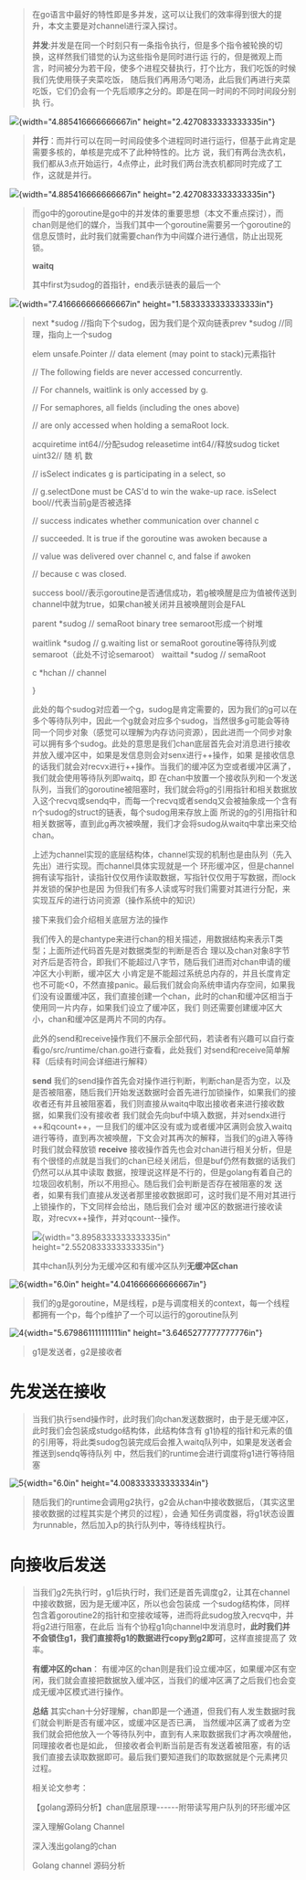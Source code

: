 > 在go语言中最好的特性即是多并发，这可以让我们的效率得到很大的提升，本文主要是对channel进行深入探讨。
>
> **并发**:并发是在同一个时刻只有一条指令执行，但是多个指令被轮换的切换，这样然我们错觉的认为这些指令是同时进行运
> 行的，但是微观上而言，时间被分为若干段，使多个进程交替执行，打个比方，我们吃饭的时候我们先使用筷子夹菜吃饭，
> 随后我们再用汤勺喝汤，此后我们再进行夹菜吃饭，它们仍会有一个先后顺序之分的。即是在同一时间的不同时间段分别执
> 行。

![](media/image1.png){width="4.885416666666667in"
height="2.4270833333333335in"}

> **并行**：而并行可以在同一时间段使多个进程同时进行运行，但基于此肯定是需要多核的，单核是完成不了此种特性的。比方
> 说，我们有两台洗衣机，我们都从3点开始运行，4点停止，此时我们两台洗衣机都同时完成了工作，这就是并行。

![](media/image2.png){width="4.885416666666667in"
height="2.4270833333333335in"}

> 而go中的goroutine是go中的并发体的重要思想（本文不重点探讨），而chan则是他们的媒介，当我们其中一个goroutine需要另一个goroutine的信息反馈时，此时我们就需要chan作为中间媒介进行通信，防止出现死锁。
>
> **waitq**
>
> 其中first为sudog的首指针，end表示链表的最后一个

![](media/image3.png){width="7.416666666666667in"
height="1.5833333333333333in"}

> next \*sudog //指向下个sudog，因为我们是个双向链表prev \*sudog
> //同理，指向上一个sudog
>
> elem unsafe.Pointer // data element (may point to stack)元素指针
>
> // The following fields are never accessed concurrently.
>
> // For channels, waitlink is only accessed by g.
>
> // For semaphores, all fields (including the ones above)
>
> // are only accessed when holding a semaRoot lock.
>
> acquiretime int64//分配sudog releasetime int64//释放sudog ticket
> uint32// 随 机 数
>
> // isSelect indicates g is participating in a select, so
>
> // g.selectDone must be CAS\'d to win the wake-up race. isSelect
> bool//代表当前g是否被选择
>
> // success indicates whether communication over channel c
>
> // succeeded. It is true if the goroutine was awoken because a
>
> // value was delivered over channel c, and false if awoken
>
> // because c was closed.
>
> success
> bool//表示goroutine是否通信成功，若g被唤醒是应为值被传送到channel中就为true，如果chan被关闭并且被唤醒则会是FAL
>
> parent \*sudog // semaRoot binary tree semaroot形成一个树堆
>
> waitlink \*sudog // g.waiting list or semaRoot
> goroutine等待队列或semaroot（此处不讨论semaroot） waittail \*sudog //
> semaRoot
>
> c \*hchan // channel
>
> }
>
> 此处的每个sudog对应着一个g，sudog是肯定需要的，因为我们的g可以在多个等待队列中，因此一个g就会对应多个sudog，当然很多g可能会等待同一个同步对象（感觉可以理解为内存访问资源），因此进而一个同步对象可以拥有多个sudog。此处的意思是我们chan底层首先会对消息进行接收并放入缓冲区中，如果是发信息则会对senx进行++操作，如果
> 是接收信息的话我们就会对recvx进行++操作。当我们的缓冲区为空或者缓冲区满了，我们就会使用等待队列即waitq，即
> 在chan中放置一个接收队列和一个发送队列，当我们的goroutine被阻塞时，我们就会将g的引用指针和相关数据放入这个recvq或sendq中，而每一个recvq或者sendq又会被抽象成一个含有n个sudog的struct的链表，每个sudog用来存放上面
> 所说的g的引用指针和相关数据等，直到此g再次被唤醒，我们才会将sudog从waitq中拿出来交给chan。
>
> 上述为channel实现的底层结构体，channel实现的机制也是由队列（先入先出）进行实现。而channel具体实现就是一个
> 环形缓冲区，但是channel拥有读写指针，读指针仅仅用作读取数据，写指针仅仅用于写数据，而lock并发锁的保护也是因
> 为但我们有多人读或写时我们需要对其进行分配，来实现互斥的进行访问资源（操作系统中的知识）
>
> 接下来我们会介绍相关底层方法的操作
>
> 我们传入的是chantype来进行chan的相关描述，用数据结构来表示T类型；上面所述代码首先是对数据类型的判断是否合
> 理以及chan对象8字节对齐后是否符合，即我们不能超过八字节，随后我们进而对chan申请的缓冲区大小判断，缓冲区大
> 小肯定是不能超过系统总内存的，并且长度肯定也不可能\<0，不然直接panic。最后我们就会向系统申请内存空间，如果我
> 们没有设置缓冲区，我们直接创建一个chan，此时的chan和缓冲区相当于使用同一片内存，如果我们设立了缓冲区，我们
> 则还需要创建缓冲区大小，chan和缓冲区是两片不同的内存。
>
> 此外的send和receive操作我们不展示全部代码，若读者有兴趣可以自行查看go/src/runtime/chan.go进行查看，此处我们
> 对send和receive简单解释（后续有时间会详细进行解释）
>
> **send**
> 我们的send操作首先会对操作进行判断，判断chan是否为空，以及是否被阻塞，随后我们开始发送数据时会首先进行加锁操作，如果我们的接收者还有并且被阻塞着，我们则直接从waitq中取出接收者来进行接收数据，如果我们没有接收者
> 我们就会先向buf中填入数据，并对sendx进行++和qcount++，一旦我们的缓冲区没有或为或者缓冲区满则会放入waitq
> 进行等待，直到再次被唤醒，下文会对其再次的解释，当我们的g进入等待时我们就会释放锁
> **receive**
> 接收操作首先也会对chan进行相关分析，但是有个很怪的点就是当我们的chan已经关闭后，但是buf仍然有数据的话我们仍然可以从其中读取
> 数据，按理说这样是不行的，但是golang有着自己的垃圾回收机制，所以不用担心。随后我们会判断是否存在被阻塞的发
> 送者，如果有我们直接从发送者那里接收数据即可，这时我们是不用对其进行上锁操作的，下文同样会给出，随后我们会对
> 缓冲区的数据进行接收读取，对recvx++操作，并对qcount--操作。
>
> ![](media/image4.jpeg){width="3.8958333333333335in"
> height="2.5520833333333335in"}
>
> 其中chan队列分为无缓冲区和有缓冲区队列**无缓冲区chan**

![6](media/image5.png){width="6.0in" height="4.041666666666667in"}

> 我们的g是goroutine，M是线程，p是与调度相关的context，每一个线程都拥有一个p，每个p维护了一个可以运行的goroutine队列

![4](media/image6.jpeg){width="5.679861111111111in"
height="3.6465277777777776in"}

> g1是发送者，g2是接收者

# 先发送在接收

> 当我们执行send操作时，此时我们向chan发送数据时，由于是无缓冲区，此时我们会包装成studgo结构体，此结构体含有
> g1协程的指针和元素的值的引用等，将此类sudog包装完成后会推入waitq队列中，如果是发送者会推送到sendq等待队列
> 中，然后我们的runtime会进行调度将g1进行等待阻塞

![5](media/image7.png){width="6.0in" height="4.008333333333334in"}

> 随后我们的runtime会调用g2执行，g2会从chan中接收数据后，（其实这里接收数据的过程其实是个拷贝的过程），会通
> 知任务调度器，将g1状态设置为runnable，然后加入p的执行队列中，等待线程执行。

# 向接收后发送

> 当我们g2先执行时，g1后执行时，我们还是首先调度g2，让其在channel中接收数据，因为是无缓冲区，所以也会包装成
> 一个sudog结构体，同样包含着goroutine2的指针和空接收域等，进而将此sudog放入recvq中，并将g2进行阻塞，在此后
> 当有个协程g1向channel中发消息时，**此时我们并不会锁住g1，我们直接将g1的数据进行copy到g2即可**，这样直接提高了
> 效率。
>
> **有缓冲区的chan**：
> 有缓冲区的chan则是我们设立缓冲区，如果缓冲区有空闲，我们就会直接把数据放入缓冲区，当我们的缓冲区满了之后我们也会变成无缓冲区模式进行操作。
>
> **总结**
> 其实chan十分好理解，chan即是一个通道，但我们有人发生数据时我们就会判断是否有缓冲区，或缓冲区是否已满，
> 当然缓冲区满了或者为空我们就会把他放入一个等待队列中，直到有人来取数据我们才再次唤醒他，同理接收者也是如此，
> 但接收者会判断当前是否有发送着被阻塞，有的话我们直接去读取数据即可。最后我们要知道我们的取数据就是个元素拷贝
> 过程。
>
> 相关论文参考：
>
> 【golang源码分析】chan底层原理------附带读写用户队列的环形缓冲区
>
> 深入理解Golang Channel
>
> 深入浅出golang的chan
>
> Golang channel 源码分析
